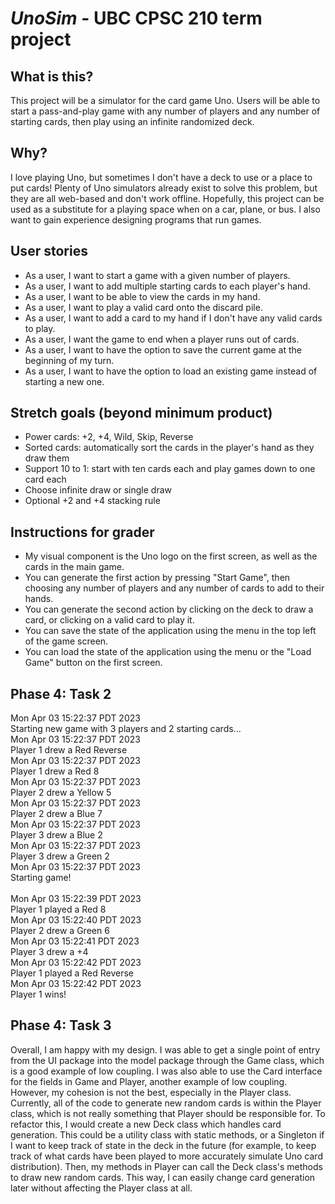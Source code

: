 #  ***UnoSim*** - UBC CPSC 210 term project

## What is this?
This project will be a simulator for the card game Uno.
Users will be able to start a pass-and-play game with any number of players and any number of starting cards,
then play using an infinite randomized deck.

## Why?
I love playing Uno, but sometimes I don't have a deck to use or a place to put cards!
Plenty of Uno simulators already exist to solve this problem, but they are all web-based and don't work offline.
Hopefully, this project can be used as a substitute for a playing space when on a car, plane, or bus.
I also want to gain experience designing programs that run games.

## User stories
- As a user, I want to start a game with a given number of players.
- As a user, I want to add multiple starting cards to each player's hand.
- As a user, I want to be able to view the cards in my hand.
- As a user, I want to play a valid card onto the discard pile.
- As a user, I want to add a card to my hand if I don't have any valid cards to play.
- As a user, I want the game to end when a player runs out of cards.
- As a user, I want to have the option to save the current game at the beginning of my turn.
- As a user, I want to have the option to load an existing game instead of starting a new one.

## Stretch goals (beyond minimum product)
- Power cards: +2, +4, Wild, Skip, Reverse
- Sorted cards: automatically sort the cards in the player's hand as they draw them
- Support 10 to 1: start with ten cards each and play games down to one card each
- Choose infinite draw or single draw
- Optional +2 and +4 stacking rule

## Instructions for grader
- My visual component is the Uno logo on the first screen, as well as the cards in the main game.
- You can generate the first action by pressing "Start Game", then choosing any number of players
and any number of cards to add to their hands.
- You can generate the second action by clicking on the deck to draw a card, or clicking on a valid card to play it.
- You can save the state of the application using the menu in the top left of the game screen.
- You can load the state of the application using the menu or the "Load Game" button on the first screen.

## Phase 4: Task 2
Mon Apr 03 15:22:37 PDT 2023 \
Starting new game with 3 players and 2 starting cards... \
Mon Apr 03 15:22:37 PDT 2023 \
Player 1 drew a Red Reverse \
Mon Apr 03 15:22:37 PDT 2023 \
Player 1 drew a Red 8 \
Mon Apr 03 15:22:37 PDT 2023 \
Player 2 drew a Yellow 5 \
Mon Apr 03 15:22:37 PDT 2023 \
Player 2 drew a Blue 7 \
Mon Apr 03 15:22:37 PDT 2023 \
Player 3 drew a Blue 2 \
Mon Apr 03 15:22:37 PDT 2023 \
Player 3 drew a Green 2 \
Mon Apr 03 15:22:37 PDT 2023 \
Starting game! \
\
Mon Apr 03 15:22:39 PDT 2023 \
Player 1 played a Red 8 \
Mon Apr 03 15:22:40 PDT 2023 \
Player 2 drew a Green 6 \
Mon Apr 03 15:22:41 PDT 2023 \
Player 3 drew a +4 \
Mon Apr 03 15:22:42 PDT 2023 \
Player 1 played a Red Reverse \
Mon Apr 03 15:22:42 PDT 2023 \
Player 1 wins!

## Phase 4: Task 3
Overall, I am happy with my design. I was able to get a single point of entry from the UI
package into the model package through the Game class, which is a good example of low coupling.
I was also able to use the Card interface for the fields in Game and Player, another example of low coupling.
However, my cohesion is not the best, especially in the Player class. Currently, all of the code to generate new 
random cards is within the Player class, which is not really something that Player should be responsible for.
To refactor this, I would create a new Deck class which handles card generation. This could be a utility class with
static methods, or a Singleton if I want to keep track of state in the deck in the future (for example, to keep track
of what cards have been played to more accurately simulate Uno card distribution).
Then, my methods in Player can call the Deck class's methods to draw new random cards.
This way, I can easily change card generation later without affecting the Player class at all.
